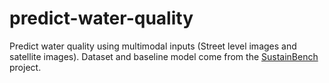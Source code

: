 # predict-water-quality
Predict water quality using multimodal inputs (Street level images and satellite images). Dataset and baseline model come from the [SustainBench](git@github.com:anhnguyen132/predict-water-quality.git) project. 
